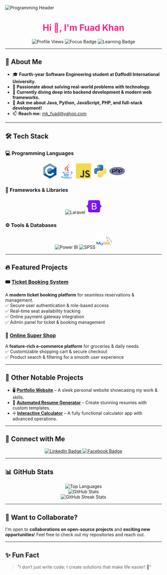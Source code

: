 ![Programming Header](https://i.imgur.com/wAwya3k.jpeg)

<h1 align="center" style="color: #f72585;">Hi 👋, I'm Fuad Khan</h1>

<p align="center"> 
  <img src="https://komarev.com/ghpvc/?username=fuad-khan&label=Profile%20Views&color=0e75b6&style=flat-square" alt="Profile Views" /> 
  <img src="https://img.shields.io/badge/Focus-Software%20Development-%23f72585?style=flat-square" alt="Focus Badge" />
  <img src="https://img.shields.io/badge/Learning-Web%20Trends%20%26%20Backend-%2385c1e9?style=flat-square" alt="Learning Badge" />
</p>

---

## 🌟 About Me  
- 🎓 **Fourth-year Software Engineering student at Daffodil International University.**  
- 🔭 **Passionate about solving real-world problems with technology.**  
- 🌱 **Currently diving deep into backend development & modern web frameworks.**  
- 💬 **Ask me about Java, Python, JavaScript, PHP, and full-stack development!**  
- 📫 **Reach me:** [mk_fuad@yahoo.com](mailto:mk_fuad@yahoo.com)  

---

## 🛠️ Tech Stack  

### 💻 Programming Languages  
<p align="center">
  <img src="https://raw.githubusercontent.com/devicons/devicon/master/icons/c/c-original.svg" alt="C" width="50" height="50"/>
  <img src="https://raw.githubusercontent.com/devicons/devicon/master/icons/java/java-original.svg" alt="Java" width="50" height="50"/>
  <img src="https://raw.githubusercontent.com/devicons/devicon/master/icons/javascript/javascript-original.svg" alt="JavaScript" width="50" height="50"/>
  <img src="https://raw.githubusercontent.com/devicons/devicon/master/icons/python/python-original.svg" alt="Python" width="50" height="50"/>
  <img src="https://raw.githubusercontent.com/devicons/devicon/master/icons/php/php-original.svg" alt="PHP" width="50" height="50"/>
</p>

### 🚀 Frameworks & Libraries  
<p align="center">
  <img src="https://cdn.worldvectorlogo.com/logos/laravel-2.svg" alt="Laravel" width="50" height="50"/> 
  <img src="https://raw.githubusercontent.com/devicons/devicon/master/icons/bootstrap/bootstrap-original.svg" alt="Bootstrap" width="50" height="50"/> 
</p>

### ⚙️ Tools & Databases  
<p align="center">
  <img src="https://www.vectorlogo.zone/logos/microsoft_powerbi/microsoft_powerbi-icon.svg" alt="Power BI" width="50" height="50"/> 
  <img src="https://upload.wikimedia.org/wikipedia/commons/e/ea/SPSS_logo.svg" alt="SPSS" width="50" height="50"/> 
  <img src="https://raw.githubusercontent.com/devicons/devicon/master/icons/mysql/mysql-original-wordmark.svg" alt="MySQL" width="50" height="50"/>
</p>

---

## 🔥 Featured Projects  

### 🎟 [Ticket Booking System](https://github.com/Fuad-Khan/Ticket-Booking-System)  
A **modern ticket booking platform** for seamless reservations & management.  
✅ Secure user authentication & role-based access  
✅ Real-time seat availability tracking  
✅ Online payment gateway integration  
✅ Admin panel for ticket & booking management  


### 🛒 [Online Super Shop](https://github.com/Fuad-Khan/Online-Super-Shop-Website)  
A **feature-rich e-commerce platform** for groceries & daily needs.  
✅ Customizable shopping cart & secure checkout  
✅ Product search & filtering for a smooth user experience  


---

## 📁 Other Notable Projects  
- 🖥️ **[Portfolio Website](https://github.com/Fuad-Khan/My-Portfolio)** – A sleek personal website showcasing my work & skills.  
- 📄 **[Automated Resume Generator](https://github.com/Fuad-Khan/Automated-Resume-Generator-with-Custom-Templates)** – Create stunning resumes with custom templates.  
- ➗ **[Interactive Calculator](https://github.com/Fuad-Khan/Canculator)** – A fully functional calculator app with advanced operations.  

---

## 🔗 Connect with Me  
<p align="center">
  <a href="https://linkedin.com/in/fuad-khan-a2a821257" target="blank">
    <img src="https://img.shields.io/badge/LinkedIn-Connect-blue?style=for-the-badge&logo=linkedin" alt="LinkedIn Badge" />
  </a>
  <a href="https://fb.com/mk.fuad.184" target="blank">
    <img src="https://img.shields.io/badge/Facebook-Profile-%230e76a8?style=for-the-badge&logo=facebook" alt="Facebook Badge" />
  </a>
</p>

---

## 📊 GitHub Stats  
<p align="center">
  <img src="https://github-readme-stats.vercel.app/api/top-langs/?username=fuad-khan&layout=compact&theme=radical" alt="Top Languages" />
  <br>
  <img src="https://github-readme-stats.vercel.app/api?username=fuad-khan&show_icons=true&theme=radical" alt="GitHub Stats" />
  <br>
  <img src="https://github-readme-streak-stats.herokuapp.com/?user=fuad-khan&theme=radical" alt="GitHub Streak Stats" />
</p>

---

## 🔭 Want to Collaborate?  
I'm open to **collaborations on open-source projects** and **exciting new opportunities**! Feel free to check out my repositories and reach out.  

---

## ✨ Fun Fact  
> "I don’t just write code; I create solutions that make life easier! 🚀"
